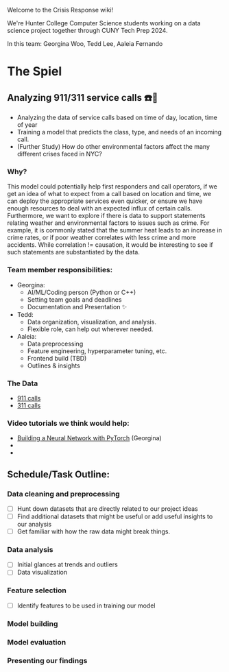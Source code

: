 Welcome to the Crisis Response wiki!

We're Hunter College Computer Science students working on a data science project together through CUNY Tech Prep 2024.

In this team: Georgina Woo, Tedd Lee, Aaleia Fernando

# The Spiel
## Analyzing 911/311 service calls :phone::rotating_light:

* Analyzing the data of service calls based on time of day, location, time of year
* Training a model that predicts the class, type, and needs of an incoming call.
* (Further Study) How do other environmental factors affect the many different crises faced in NYC?

### Why? 
This model could potentially help first responders and call operators, if we get an idea of what to expect from a call based on location and time, we can deploy the appropriate services even quicker, or ensure we have enough resources to deal with an expected influx of certain calls. Furthermore, we want to explore if there is data to support statements relating weather and environmental factors to issues such as crime. For example, it is commonly stated that the summer heat leads to an increase in crime rates, or if poor weather correlates with less crime and more accidents. While correlation != causation, it would be interesting to see if such statements are substantiated by the data.

### Team member responsibilities:
* Georgina:
  * AI/ML/Coding person (Python or C++)
  * Setting team goals and deadlines
  * Documentation and Presentation :sparkles:
* Tedd:
  * Data organization, visualization, and analysis.
  * Flexible role, can help out wherever needed.
* Aaleia:
  * Data preprocessing
  * Feature engineering, hyperparameter tuning, etc.
  * Frontend build (TBD)
  * Outlines & insights

### The Data
* [911 calls](https://data.cityofnewyork.us/Public-Safety/NYPD-Calls-for-Service-Year-to-Date-/n2zq-pubd/about_data)
* [311 calls](https://data.cityofnewyork.us/Social-Services/311-Service-Requests-from-2010-to-Present/erm2-nwe9/about_data)

### Video tutorials we think would help:
* [Building a Neural Network with PyTorch](https://www.youtube.com/watch?v=mozBidd58VQ) (Georgina)
* 
* 

## Schedule/Task Outline:
### Data cleaning and preprocessing
* [ ] Hunt down datasets that are directly related to our project ideas
* [ ] Find additional datasets that might be useful or add useful insights to our analysis
* [ ] Get familiar with how the raw data might break things.

### Data analysis
* [ ] Initial glances at trends and outliers
* [ ] Data visualization

### Feature selection
* [ ] Identify features to be used in training our model
### Model building
### Model evaluation
### Presenting our findings


